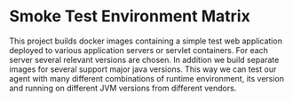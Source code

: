 # Smoke Test Environment Matrix

This project builds docker images containing a simple test web application deployed to various
application servers or servlet containers. For each server several relevant versions are chosen.
In addition we build separate images for several support major java versions.
This way we can test our agent with many different combinations of runtime environment,
its version and running on different JVM versions from different vendors.
